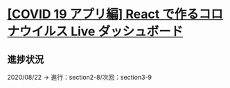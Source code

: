 # [[COVID 19 アプリ編] React で作るコロナウイルス Live ダッシュボード](https://www.udemy.com/share/103t7uCUMecllVRno=/)

## 進捗状況

2020/08/22 -> 進行：section2-8/次回：section3-9
